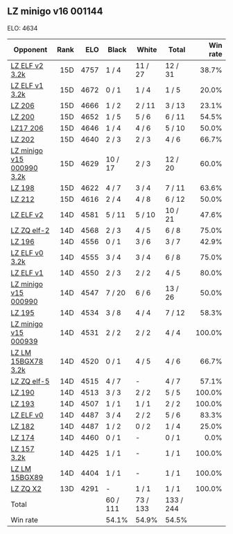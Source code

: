 ## LZ minigo v16 001144 ##

ELO: 4634

Opponent | Rank | ELO | Black | White | Total | Win rate
---------|-----:|----:|-------|-------|-------|-------:
[LZ ELF v2 3.2k](LZ%20ELF%20v2%203.2k.md) | 15D | 4757 | 1 / 4 | 11 / 27 | 12 / 31 | 38.7%
[LZ ELF v1 3.2k](LZ%20ELF%20v1%203.2k.md) | 15D | 4672 | 0 / 1 | 1 / 4 | 1 / 5 | 20.0%
[LZ 206](LZ%20206.md) | 15D | 4666 | 1 / 2 | 2 / 11 | 3 / 13 | 23.1%
[LZ 200](LZ%20200.md) | 15D | 4652 | 1 / 5 | 5 / 6 | 6 / 11 | 54.5%
[LZ17 206](LZ17%20206.md) | 15D | 4646 | 1 / 4 | 4 / 6 | 5 / 10 | 50.0%
[LZ 202](LZ%20202.md) | 15D | 4640 | 2 / 3 | 2 / 3 | 4 / 6 | 66.7%
[LZ minigo v15 000990 3.2k](LZ%20minigo%20v15%20000990%203.2k.md) | 15D | 4629 | 10 / 17 | 2 / 3 | 12 / 20 | 60.0%
[LZ 198](LZ%20198.md) | 15D | 4622 | 4 / 7 | 3 / 4 | 7 / 11 | 63.6%
[LZ 212](LZ%20212.md) | 15D | 4616 | 2 / 4 | 4 / 8 | 6 / 12 | 50.0%
[LZ ELF v2](LZ%20ELF%20v2.md) | 14D | 4581 | 5 / 11 | 5 / 10 | 10 / 21 | 47.6%
[LZ ZQ elf-2](LZ%20ZQ%20elf-2.md) | 14D | 4568 | 2 / 3 | 4 / 5 | 6 / 8 | 75.0%
[LZ 196](LZ%20196.md) | 14D | 4556 | 0 / 1 | 3 / 6 | 3 / 7 | 42.9%
[LZ ELF v0 3.2k](LZ%20ELF%20v0%203.2k.md) | 14D | 4555 | 3 / 4 | 3 / 4 | 6 / 8 | 75.0%
[LZ ELF v1](LZ%20ELF%20v1.md) | 14D | 4550 | 2 / 3 | 2 / 2 | 4 / 5 | 80.0%
[LZ minigo v15 000990](LZ%20minigo%20v15%20000990.md) | 14D | 4547 | 7 / 20 | 6 / 6 | 13 / 26 | 50.0%
[LZ 195](LZ%20195.md) | 14D | 4534 | 3 / 8 | 4 / 4 | 7 / 12 | 58.3%
[LZ minigo v15 000939](LZ%20minigo%20v15%20000939.md) | 14D | 4531 | 2 / 2 | 2 / 2 | 4 / 4 | 100.0%
[LZ LM 15BGX78 3.2k](LZ%20LM%2015BGX78%203.2k.md) | 14D | 4520 | 0 / 1 | 4 / 5 | 4 / 6 | 66.7%
[LZ ZQ elf-5](LZ%20ZQ%20elf-5.md) | 14D | 4515 | 4 / 7 | - | 4 / 7 | 57.1%
[LZ 190](LZ%20190.md) | 14D | 4513 | 3 / 3 | 2 / 2 | 5 / 5 | 100.0%
[LZ 193](LZ%20193.md) | 14D | 4507 | 1 / 1 | 1 / 1 | 2 / 2 | 100.0%
[LZ ELF v0](LZ%20ELF%20v0.md) | 14D | 4487 | 3 / 4 | 2 / 2 | 5 / 6 | 83.3%
[LZ 182](LZ%20182.md) | 14D | 4487 | 1 / 2 | 0 / 2 | 1 / 4 | 25.0%
[LZ 174](LZ%20174.md) | 14D | 4460 | 0 / 1 | - | 0 / 1 | 0.0%
[LZ 157 3.2k](LZ%20157%203.2k.md) | 14D | 4425 | 1 / 1 | - | 1 / 1 | 100.0%
[LZ LM 15BGX89](LZ%20LM%2015BGX89.md) | 14D | 4404 | 1 / 1 | - | 1 / 1 | 100.0%
[LZ ZQ X2](LZ%20ZQ%20X2.md) | 13D | 4291 | - | 1 / 1 | 1 / 1 | 100.0%
Total | | | 60 / 111 | 73 / 133 | 133 / 244 | 
Win rate| | | 54.1% | 54.9% | 54.5% | 
